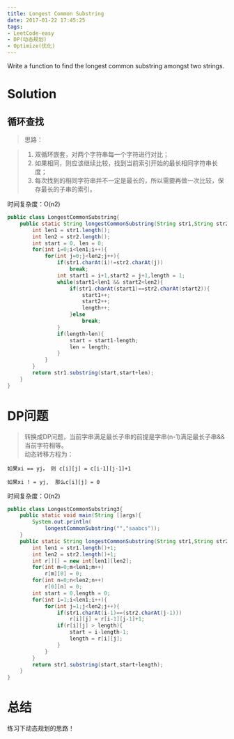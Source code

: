 ```yaml
---
title: Longest Common Substring
date: 2017-01-22 17:45:25
tags:
- LeetCode-easy
- DP(动态规划)
- Optimize(优化)
---
```


Write a function to find the longest common substring amongst two strings.

<!--more-->

# Solution

## 循环查找

>思路：

>1. 双循环嵌套，对两个字符串每一个字符进行对比；
>2. 如果相同，则应该继续比较，找到当前索引开始的最长相同字符串长度；
>3. 每次找到的相同字符串并不一定是最长的，所以需要再做一次比较，保存最长的子串的索引。

时间复杂度：O(n2)
```java
public class LongestCommonSubstring{
	public static String longestCommonSubstring(String str1,String str2){
		int len1 = str1.length();
		int len2 = str2.length();
		int start = 0, len = 0;
		for(int i=0;i<len1;i++){
			for(int j=0;j<len2;j++){
				if(str1.charAt(i)!=str2.charAt(j))
					break;
				int start1 = i+1,start2 = j+1,length = 1;
				while(start1<len1 && start2<len2){
					if(str1.charAt(start1)==str2.charAt(start2)){
						start1++;
						start2++;
						length++;
					}else
						break;
				}
				if(length>len){
					start = start1-length;
					len = length;
				}
			}
		}
		return str1.substring(start,start+len);
	}
}
```

# DP问题

>转换成DP问题，当前字串满足最长子串的前提是字串(n-1)满足最长子串&&当前字符相等。<br>
>   动态转移方程为：

   	如果xi == yj， 则 c[i][j] = c[i-1][j-1]+1

   	如果xi ! = yj,  那么c[i][j] = 0

时间复杂度：O(n2)

```java
public class LongestCommonSubstring3{
	public static void main(String []args){
		System.out.println(
			longestCommonSubstring("","saabcs"));
	}
	public static String longestCommonSubstring(String str1,String str2){
		int len1 = str1.length()+1;
		int len2 = str2.length()+1;
		int r[][] = new int[len1][len2];
		for(int m=0;m<len1;m++)
			r[m][0] = 0;
		for(int n=0;n<len2;n++)
			r[0][n] = 0;
		int start = 0,length = 0;
		for(int i=1;i<len1;i++){
			for(int j=1;j<len2;j++){
				if(str1.charAt(i-1)==(str2.charAt(j-1)))
					r[i][j] = r[i-1][j-1]+1;
				if(r[i][j] > length){
					start = i-length-1;
					length = r[i][j];
				}
			}
		}
		return str1.substring(start,start+length);
	}
}
```

# 总结

练习下动态规划的思路！